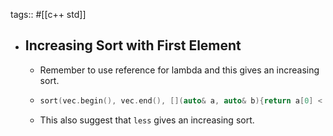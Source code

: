 tags:: #[[c++ std]]

- ## Increasing Sort with First Element
	- Remember to use reference for lambda and this gives an increasing sort.
	- ```cpp
	  sort(vec.begin(), vec.end(), [](auto& a, auto& b){return a[0] < b[0];})`
	  ```
	- This also suggest that `less` gives an increasing sort.
